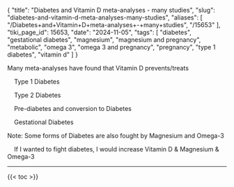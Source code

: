 {
    "title": "Diabetes and Vitamin D meta-analyses - many studies",
    "slug": "diabetes-and-vitamin-d-meta-analyses-many-studies",
    "aliases": [
        "/Diabetes+and+Vitamin+D+meta-analyses+-+many+studies",
        "/15653"
    ],
    "tiki_page_id": 15653,
    "date": "2024-11-05",
    "tags": [
        "diabetes",
        "gestational diabetes",
        "magnesium",
        "magnesium and pregnancy",
        "metabolic",
        "omega 3",
        "omega 3 and pregnancy",
        "pregnancy",
        "type 1 diabetes",
        "vitamin d"
    ]
}


Many meta-analyses have found that Vitamin D prevents/treats

&nbsp; &nbsp; Type 1 Diabetes

&nbsp; &nbsp; Type 2 Diabetes

&nbsp; &nbsp; Pre-diabetes and conversion to Diabetes

&nbsp; &nbsp; Gestational Diabetes

Note: Some forms of Diabetes are also fought by Magnesium and Omega-3

&nbsp; &nbsp; If I wanted to fight diabetes, I would increase Vitamin D & Magnesium & Omega-3

---

{{< toc >}}